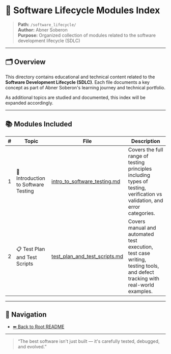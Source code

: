 # 🔁 Software Lifecycle Modules Index

> **Path:** `/software_lifecycle/`  
> **Author:** Abner Soberon  
> **Purpose:** Organized collection of modules related to the software development lifecycle (SDLC)

---

## 🗂️ Overview

This directory contains educational and technical content related to the **Software Development Lifecycle (SDLC)**. Each file documents a key concept as part of Abner Soberon's learning journey and technical portfolio.

As additional topics are studied and documented, this index will be expanded accordingly.

---

## 📚 Modules Included

| # | Topic | File | Description |
|---|-------|------|-------------|
| 1 | 🧪 Introduction to Software Testing | [intro_to_software_testing.md](./intro_to_software_testing.md) | Covers the full range of testing principles including types of testing, verification vs validation, and error categories. |
| 2 | 📋 Test Plan and Test Scripts | [test_plan_and_test_scripts.md](./test_plan_and_test_scripts.md) | Covers manual and automated test execution, test case writing, testing tools, and defect tracking with real-world examples. |

---

## 🔄 Navigation

- [⬅ Back to Root README](../README.md)

---

> “The best software isn't just built — it's carefully tested, debugged, and evolved.”
